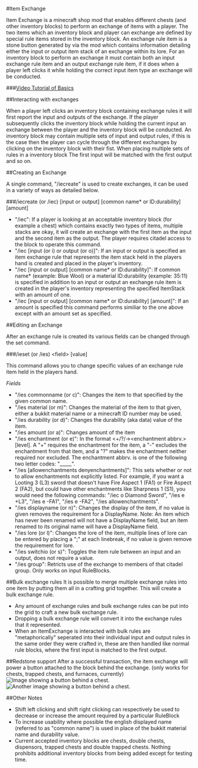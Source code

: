 #Item Exchange

Item Exchange is a minecraft shop mod that enables different chests (and other inventory blocks) to perform an exchange of items with a player. The two items which an inventory block and player can exchange are defined by special rule items stored in the inventory block. An exchange rule item is a stone button generated by via the mod which contains information detailing either the input or output item stack of an exchange within its lore. For an inventory block to perform an exchange it must contain both an input exchange rule item and an output exchange rule item, if it does when a player left clicks it while holding the correct input item type an exchange will be conducted.

###[Video Tutorial of Basics](http://www.youtube.com/watch?v=uLIy3UlvAz0&feature=youtu.be)

##Interacting with exchanges

When a player left clicks an inventory block containing exchange rules it will first report the input and outputs of the exchange. If the player subsequently clicks the inventory block while holding the current input an exchange between the player and the inventory block will be conducted. An inventory block may contain multiple sets of input and output rules, if this is the case then the player can cycle through the different exchanges by clicking on the inventory block with their fist. When placing multiple sets of rules in a inventory block The first input will be matched with the first output and so on.

##Creating an Exchange

A single command, "/iecreate" is used to create exchanges, it can be used in a variety of ways as detailed below.

###/iecreate (or /iec) [input or output] [common name* or ID:durability] [amount]

-  "/iec": If a player is looking at an acceptable inventory block (for example a chest) which contains exactly two types of items, multiple stacks are okay, it will create an exchange with the first item as the input and the second item as the output. The player requires citadel access to the block to operate this command.
-  "/iec [input (or i) or output (or o)]": If an input or output is specified an item exchange rule that represents the item stack held in the players hand is created and placed in the player's inventory.
-  "/iec [input or output] [common name* or ID:durability]": If common name* (example: Blue Wool) or a material ID:durability (example: 35:11) is specified in addition to an input or output an exchange rule item is created in the player's inventory representing the specified ItemStack with an amount of one.
-  "/iec [input or output] [common name* or ID:durability] [amount]": If an amount is specified this command performs similiar to the one above except with an amount set as specified.

##Editing an Exchange

After an exchange rule is created its various fields can be changed through the set command.

###/ieset (or /ies) \<field\> [value]

This command allows you to change specific values of an exchange rule item held in the players hand.

*Fields*

-  "/ies commonname (or c)": Changes the item to that specified by the given common name. 
-  "/ies material (or m)": Changes the material of the item to that given, either a bukkit material name or a minecraft ID number may be used.
-  "/ies durability (or d)": Changes the durability (aka data) value of the item.
-  "/ies amount (or a)": Changes amount of the item
-  "/ies enchantment (or e)": In the format \<+/?/-\>\<enchantment abbrv.\>[level]. A "+" requires the enchantment for the item, a "-" excludes the enchantment from that item, and a "?" makes the enchantment neither required nor excluded. The enchantment abbrv. is one of the following two letter codes: "_____".
-  "/ies [allowenchantments denyenchantments]": This sets whether or not to allow enchantments not explicitly listed. For example, if you want a Looting 3 (L3) sword that doesn't have Fire Aspect 1 (FA1) or Fire Aspect 2 (FA2), but could have other enchantments like Sharpness 1 (S1), you would need the following commands: "/iec o Diamond Sword", "/ies e +L3", "/ies e -FA1", "/ies e -FA2", "/ies allowenchantments".
-  "/ies displayname (or n)": Changes the display of the item, if no value is given removes the requirement for a DisplayName. Note: An item which has never been renamed will not have a DisplayName field, but an item renamed to its original name will have a DisplayName field.
-  "/ies lore (or l)": Changes the lore of the item,  multiple lines of lore can be entered by placing a ";" at each linebreak, if no value is given remove the requirement for lore.
-  "/ies switchio (or s)": Toggles the item rule between an input and an output, does not require a value.
-  "/ies group": Retricts use of the exchange to members of that citadel group. Only works on input RuleBlocks.

##Bulk exchange rules
It is possible to merge multiple exchange rules into one item by putting them all in a crafting grid together. This will create a bulk exchange rule.
-  Any amount of exchange rules and bulk exchange rules can be put into the grid to craft a new bulk exchange rule.
-  Dropping a bulk exchange rule will convert it into the exchange rules that it represented.
-  When an ItemExchange is interacted with bulk rules are "metaphorically" seperated into their individual input and output rules in the same order they were crafted in, these are then handled like normal rule blocks, where the first input is matched to the first output.

##Redstone support
After a successful transaction, the item exchange will power a button attached to the block behind the exchange. (only works for chests, trapped chests, and furnaces, currently)
![Image showing a button behind a chest.](http://imgur.com/OQaoaVu.png)
![Another image showing a button behind a chest.](http://imgur.com/nGnu83v.png)

##Other Notes
-  Shift left clicking and shift right clicking can respectively be used to decrease or increase the amount required by a particular RuleBlock
-  To increase usability where possible the english displayed name (referred to as "common name") is used in place of the bukkit material name and durability value.
-  Current accepted inventory blocks are chests, double chests, dispensors, trapped chests and double trapped chests. Nothing prohibits additional inventory blocks from being added except for testing time.
